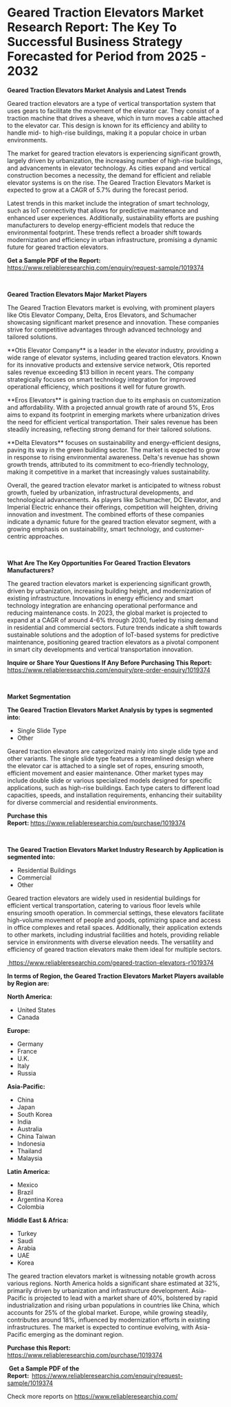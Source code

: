 <p><h1>Geared Traction Elevators Market Research Report: The Key To Successful Business Strategy Forecasted for Period from 2025 - 2032</h1></p><p><strong>Geared Traction Elevators Market Analysis and Latest Trends</strong></p>
<p><p>Geared traction elevators are a type of vertical transportation system that uses gears to facilitate the movement of the elevator car. They consist of a traction machine that drives a sheave, which in turn moves a cable attached to the elevator car. This design is known for its efficiency and ability to handle mid- to high-rise buildings, making it a popular choice in urban environments.</p><p>The market for geared traction elevators is experiencing significant growth, largely driven by urbanization, the increasing number of high-rise buildings, and advancements in elevator technology. As cities expand and vertical construction becomes a necessity, the demand for efficient and reliable elevator systems is on the rise. The Geared Traction Elevators Market is expected to grow at a CAGR of 5.7% during the forecast period. </p><p>Latest trends in this market include the integration of smart technology, such as IoT connectivity that allows for predictive maintenance and enhanced user experiences. Additionally, sustainability efforts are pushing manufacturers to develop energy-efficient models that reduce the environmental footprint. These trends reflect a broader shift towards modernization and efficiency in urban infrastructure, promising a dynamic future for geared traction elevators.</p></p>
<p><strong>Get a Sample PDF of the Report:&nbsp;</strong> <a href="https://www.reliableresearchiq.com/enquiry/request-sample/1019374?utm_campaign=1743&utm_medium=2&utm_source=Github&utm_content=ia&utm_term=17022025&utm_id=geared-traction-elevators">https://www.reliableresearchiq.com/enquiry/request-sample/1019374</a></p>
<p>&nbsp;</p>
<p><strong>Geared Traction Elevators Major Market Players</strong></p>
<p><p>The Geared Traction Elevators market is evolving, with prominent players like Otis Elevator Company, Delta, Eros Elevators, and Schumacher showcasing significant market presence and innovation. These companies strive for competitive advantages through advanced technology and tailored solutions.</p><p>**Otis Elevator Company** is a leader in the elevator industry, providing a wide range of elevator systems, including geared traction elevators. Known for its innovative products and extensive service network, Otis reported sales revenue exceeding $13 billion in recent years. The company strategically focuses on smart technology integration for improved operational efficiency, which positions it well for future growth.</p><p>**Eros Elevators** is gaining traction due to its emphasis on customization and affordability. With a projected annual growth rate of around 5%, Eros aims to expand its footprint in emerging markets where urbanization drives the need for efficient vertical transportation. Their sales revenue has been steadily increasing, reflecting strong demand for their tailored solutions.</p><p>**Delta Elevators** focuses on sustainability and energy-efficient designs, paving its way in the green building sector. The market is expected to grow in response to rising environmental awareness. Delta's revenue has shown growth trends, attributed to its commitment to eco-friendly technology, making it competitive in a market that increasingly values sustainability.</p><p>Overall, the geared traction elevator market is anticipated to witness robust growth, fueled by urbanization, infrastructural developments, and technological advancements. As players like Schumacher, DC Elevator, and Imperial Electric enhance their offerings, competition will heighten, driving innovation and investment. The combined efforts of these companies indicate a dynamic future for the geared traction elevator segment, with a growing emphasis on sustainability, smart technology, and customer-centric approaches.</p></p>
<p>&nbsp;</p>
<p><strong>What Are The Key Opportunities For Geared Traction Elevators Manufacturers?</strong></p>
<p><p>The geared traction elevators market is experiencing significant growth, driven by urbanization, increasing building height, and modernization of existing infrastructure. Innovations in energy efficiency and smart technology integration are enhancing operational performance and reducing maintenance costs. In 2023, the global market is projected to expand at a CAGR of around 4-6% through 2030, fueled by rising demand in residential and commercial sectors. Future trends indicate a shift towards sustainable solutions and the adoption of IoT-based systems for predictive maintenance, positioning geared traction elevators as a pivotal component in smart city developments and vertical transportation innovation.</p></p>
<p><strong>Inquire or Share Your Questions If Any Before Purchasing This Report:</strong> <a href="https://www.reliableresearchiq.com/enquiry/pre-order-enquiry/1019374?utm_campaign=1743&utm_medium=2&utm_source=Github&utm_content=ia&utm_term=17022025&utm_id=geared-traction-elevators">https://www.reliableresearchiq.com/enquiry/pre-order-enquiry/1019374</a></p>
<p>&nbsp;</p>
<p><strong>Market Segmentation</strong></p>
<p><strong>The Geared Traction Elevators Market Analysis by types is segmented into:</strong></p>
<p><ul><li>Single Slide Type</li><li>Other</li></ul></p>
<p><p>Geared traction elevators are categorized mainly into single slide type and other variants. The single slide type features a streamlined design where the elevator car is attached to a single set of ropes, ensuring smooth, efficient movement and easier maintenance. Other market types may include double slide or various specialized models designed for specific applications, such as high-rise buildings. Each type caters to different load capacities, speeds, and installation requirements, enhancing their suitability for diverse commercial and residential environments.</p></p>
<p><strong>Purchase this Report:&nbsp;</strong><a href="https://www.reliableresearchiq.com/purchase/1019374?utm_campaign=1743&utm_medium=2&utm_source=Github&utm_content=ia&utm_term=17022025&utm_id=geared-traction-elevators">https://www.reliableresearchiq.com/purchase/1019374</a></p>
<p>&nbsp;</p>
<p><strong>The Geared Traction Elevators Market Industry Research by Application is segmented into:</strong></p>
<p><ul><li>Residential Buildings</li><li>Commercial</li><li>Other</li></ul></p>
<p><p>Geared traction elevators are widely used in residential buildings for efficient vertical transportation, catering to various floor levels while ensuring smooth operation. In commercial settings, these elevators facilitate high-volume movement of people and goods, optimizing space and access in office complexes and retail spaces. Additionally, their application extends to other markets, including industrial facilities and hotels, providing reliable service in environments with diverse elevation needs. The versatility and efficiency of geared traction elevators make them ideal for multiple sectors.</p></p>
<p><a href="https://www.reliableresearchiq.com/geared-traction-elevators-r1019374?utm_campaign=1743&utm_medium=2&utm_source=Github&utm_content=ia&utm_term=17022025&utm_id=geared-traction-elevators">&nbsp;https://www.reliableresearchiq.com/geared-traction-elevators-r1019374</a></p>
<p><strong>In terms of Region, the Geared Traction Elevators Market Players available by Region are:</strong></p>
<p>
    <p> <strong> North America: </strong>
        <ul>
            <li>United States</li>
            <li>Canada</li>
        </ul>
        </p> 
    <p> <strong> Europe: </strong>
        <ul>
            <li>Germany</li>
            <li>France</li>
            <li>U.K.</li>
            <li>Italy</li>
            <li>Russia</li>
        </ul>
        </p> 
    <p> <strong> Asia-Pacific: </strong>
        <ul>
            <li>China</li>
            <li>Japan</li>
            <li>South Korea</li>
            <li>India</li>
            <li>Australia</li>
            <li>China Taiwan</li>
            <li>Indonesia</li>
            <li>Thailand</li>
            <li>Malaysia</li>
        </ul>
        </p> 
    <p> <strong> Latin America: </strong>
        <ul>
            <li>Mexico</li>
            <li>Brazil</li>
            <li>Argentina Korea</li>
            <li>Colombia</li>
        </ul>
        </p> 
    <p> <strong> Middle East & Africa: </strong>
        <ul>
            <li>Turkey</li>
            <li>Saudi</li>
            <li>Arabia</li>
            <li>UAE</li>
            <li>Korea</li>
        </ul>
    </p>
    </p>
<p><p>The geared traction elevators market is witnessing notable growth across various regions. North America holds a significant share estimated at 32%, primarily driven by urbanization and infrastructure development. Asia-Pacific is projected to lead with a market share of 40%, bolstered by rapid industrialization and rising urban populations in countries like China, which accounts for 25% of the global market. Europe, while growing steadily, contributes around 18%, influenced by modernization efforts in existing infrastructures. The market is expected to continue evolving, with Asia-Pacific emerging as the dominant region.</p></p>
<p><strong>Purchase this Report: </strong><a href="https://www.reliableresearchiq.com/purchase/1019374?utm_campaign=1743&utm_medium=2&utm_source=Github&utm_content=ia&utm_term=17022025&utm_id=geared-traction-elevators">https://www.reliableresearchiq.com/purchase/1019374</a></p>
<p>&nbsp;<strong>Get a Sample PDF of the Report:&nbsp;&nbsp;</strong><a href="https://www.reliableresearchiq.com/enquiry/request-sample/1019374?utm_campaign=1743&utm_medium=2&utm_source=Github&utm_content=ia&utm_term=17022025&utm_id=geared-traction-elevators">https://www.reliableresearchiq.com/enquiry/request-sample/1019374</a></p>
<p><strong></strong></p>
<p>Check more reports on <a href="https://www.reliableresearchiq.com/?utm_campaign=1743&utm_medium=2&utm_source=Github&utm_content=ia&utm_term=17022025&utm_id=geared-traction-elevators">https://www.reliableresearchiq.com/</a></p>